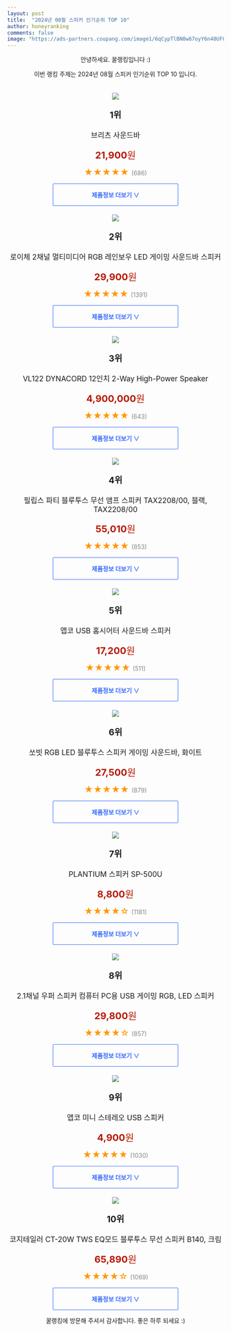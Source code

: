 ```yaml
---
layout: post
title:  "2024년 08월 스피커 인기순위 TOP 10"
author: honeyranking
comments: false
image: "https://ads-partners.coupang.com/image1/6qCypTlBN0w67oyY6n40UF0QHbay6LlvtW4Bd9DNVrOMcxBR6an8ijJP2oQAFAJvughBgk9JU0pSWZzdszYV_8D9wy63wU0_-odryyXi0xQovHBDmuS6q-3Fa_O5ehgUb7INAvMF3z66Qo6q4l8yEIKwNpMudPTNlinB3lMP3sEH2_EDvcztd_Uman0kGT0IyR3UQDqHxNk3Alxz4and9SoLswmLRgm2PAS5GM2en_dTxzRlmCzUgrr7C1ajWGSbYbnE3ZA_aBl6uxvQjYMZwlAFaSwtMlQl4C4Bh13sTuVgRY1rvK6lknk="
---
```

<p style="text-align: center;">안녕하세요. 꿀랭킹입니다 :)</p>
<p style="text-align: center;">이번 랭킹 주제는 2024년 08월 스피커 인기순위 TOP 10 입니다.</p><center><img src="https://ads-partners.coupang.com/image1/6qCypTlBN0w67oyY6n40UF0QHbay6LlvtW4Bd9DNVrOMcxBR6an8ijJP2oQAFAJvughBgk9JU0pSWZzdszYV_8D9wy63wU0_-odryyXi0xQovHBDmuS6q-3Fa_O5ehgUb7INAvMF3z66Qo6q4l8yEIKwNpMudPTNlinB3lMP3sEH2_EDvcztd_Uman0kGT0IyR3UQDqHxNk3Alxz4and9SoLswmLRgm2PAS5GM2en_dTxzRlmCzUgrr7C1ajWGSbYbnE3ZA_aBl6uxvQjYMZwlAFaSwtMlQl4C4Bh13sTuVgRY1rvK6lknk=" style="margin-top:20px" /></center><p style="text-align: center; font-size: 20px"><b>1위</b></p><p style="text-align: center; font-size: 17px">브리츠 사운드바</p><p style="text-align: center;"><span style="color: #b61800; font-size: 22px;"><b>21,900</b>원</span></p><p style="text-align: center;"><span style="color: #ff9600; font-size: 20px;">★★★★★ </span><span style="color: #878787;">(686)</span></p><center><a href="https://link.coupang.com/re/AFFSDP?lptag=AF3899140&subid=honeyrank&pageKey=1020744&itemId=4313779&vendorItemId=90419579576&traceid=V0-153-dd4ce8f766d8bca7&requestid=20240804170000573253433839&token=31850C%7CMIXED"><div style="font-size: 14px; display: inline-block; padding: 15px 90px; color: #346aff; border-radius: 2px; border: 1px solid #346aff; cursor: pointer;"><b>제품정보 더보기 &or;</b></div></a></center><center><img src="https://ads-partners.coupang.com/image1/H2unku0B0Ov4ml0cH0tJMkZ9spQEm3Q4SWCOdCMs2FO7ClC_EoG6Z3vnun0SAnLymOUjNK9aPCN6jVrwqH7cJitqEeLQqNeR2Ic5d0ZMPg0NvMz1Mf3dblnL_Sld8bWWiV66jfv0i6VV9ignvgKODeVhF0j36DV8DUaLC_-v0cA_AKmhe-kjbbEgxIZN0ZV4hSSf3hKtTLEtXrOJ11m6BAX9MIScUw1AEsjmwnbYkxNGp_iCBe963jNmxh6BOa8cZEB39KwUlgzxiONRTlonl-RQ3qc0xzBt9p8=" style="margin-top:20px" /></center><p style="text-align: center; font-size: 20px"><b>2위</b></p><p style="text-align: center; font-size: 17px">로이체 2채널 멀티미디어 RGB 레인보우 LED 게이밍 사운드바 스피커</p><p style="text-align: center;"><span style="color: #b61800; font-size: 22px;"><b>29,900</b>원</span></p><p style="text-align: center;"><span style="color: #ff9600; font-size: 20px;">★★★★★ </span><span style="color: #878787;">(1391)</span></p><center><a href="https://link.coupang.com/re/AFFSDP?lptag=AF3899140&subid=honeyrank&pageKey=5409040011&itemId=8128087176&vendorItemId=75416340095&traceid=V0-153-58f04561e729ef54&requestid=20240804170000573253433839&token=31850C%7CMIXED"><div style="font-size: 14px; display: inline-block; padding: 15px 90px; color: #346aff; border-radius: 2px; border: 1px solid #346aff; cursor: pointer;"><b>제품정보 더보기 &or;</b></div></a></center><center><img src="https://ads-partners.coupang.com/image1/0F5-g25MRsv7XJIC0MTYrU5ARJmqlOSSvDwU6Ib6M7id69gAcTjQpe-AySK4aBGY_laI3p8-mdLt-u-vtYYDNL5OTUjV9GUbT7HJWOv0u3B0iydr3etjlpcIGELq0aa8Ns7GTZyp3S83zcocDdnjEixqM8TaORJCPHOAXBVzDxLWZuNZ950tE6YdSMH9lbfXLkbd9gz8j8sME7t661j8CgAmwLauSduzEwZ_Q1o5efOTAxnG3KWs5jGupjRXcayMp_QP4UqBGTK1QbpsIAl2cxi9Hp-FtJxwULHXnE8OEqxTxCKyPmHiQ3X7H5Z1Sw==" style="margin-top:20px" /></center><p style="text-align: center; font-size: 20px"><b>3위</b></p><p style="text-align: center; font-size: 17px">VL122 DYNACORD 12인치 2-Way High-Power Speaker</p><p style="text-align: center;"><span style="color: #b61800; font-size: 22px;"><b>4,900,000</b>원</span></p><p style="text-align: center;"><span style="color: #ff9600; font-size: 20px;">★★★★★ </span><span style="color: #878787;">(643)</span></p><center><a href="https://link.coupang.com/re/AFFSDP?lptag=AF3899140&subid=honeyrank&pageKey=7775976867&itemId=21005437769&vendorItemId=88069302409&traceid=V0-153-fefb651bef410a53&clickBeacon=8c84ff60-5237-11ef-b5de-2559a5693ab7%7E3&requestid=20240804170000573253433839&token=31850C%7CMIXED"><div style="font-size: 14px; display: inline-block; padding: 15px 90px; color: #346aff; border-radius: 2px; border: 1px solid #346aff; cursor: pointer;"><b>제품정보 더보기 &or;</b></div></a></center><center><img src="https://ads-partners.coupang.com/image1/5LxrBcCjZ26bX9oT5HpV-pHnXK9KSKN1_42LFMq2aHr5PyiJBdp6-L30u_FE1_DXNvlhePpYMfAXYPzN3-QMYOzqIiXUZQn9Y_HiVGM3pgvMayJXgtetn2dd8CwWnzS7GVrajI9z-RaEijHAs-jlmX_6tQGg87PdKLIcmnZzA_BXvGFSUZUyiEALd7J0pBO1vvUKfyy4jzfKdhIKazNXrficsYwVV-kVe4w1QQVxo-wHdWFe6IgDYQxGIZ39PCnxXwu6dm6Pao6QHnBZqgUMRRium7dxK0N0TZ29ShvW" style="margin-top:20px" /></center><p style="text-align: center; font-size: 20px"><b>4위</b></p><p style="text-align: center; font-size: 17px">필립스 파티 블루투스 무선 앰프 스피커 TAX2208/00, 블랙, TAX2208/00</p><p style="text-align: center;"><span style="color: #b61800; font-size: 22px;"><b>55,010</b>원</span></p><p style="text-align: center;"><span style="color: #ff9600; font-size: 20px;">★★★★★ </span><span style="color: #878787;">(853)</span></p><center><a href="https://link.coupang.com/re/AFFSDP?lptag=AF3899140&subid=honeyrank&pageKey=7672502266&itemId=20471256844&vendorItemId=87699257993&traceid=V0-153-5dc34359ddbe7dcc&clickBeacon=8c84ff60-5237-11ef-ac86-5e8210e21d02%7E3&requestid=20240804170000573253433839&token=31850C%7CMIXED"><div style="font-size: 14px; display: inline-block; padding: 15px 90px; color: #346aff; border-radius: 2px; border: 1px solid #346aff; cursor: pointer;"><b>제품정보 더보기 &or;</b></div></a></center><center><img src="https://ads-partners.coupang.com/image1/OvHOnWj5lDSyhN_oOn2jmpAn_xcFR9znD4k-Lz3-Bv3eNRrOjaKOb980jTZ_-EukDmTN7Yyifd6SZgmOT0fsLFVCrTM_mY9WqPJhNt4T2l_Mu4Rftc3ApTDBlEMV5Ks6Rz5-9sTPgFEdhWGVb8C87Ky_V1gmLF1y4b0-_qDlmJrZFM-qpdduhvwg3dqaBSQQvj8pybgppvqC3a9yQMiCPlPgubRpbEZiNFLWcsOf6XMkWdngiRgaE6ygKqNkuKz1QNFSB7R-s7x0c9_rbHpw35s7yduxxGQnPTY=" style="margin-top:20px" /></center><p style="text-align: center; font-size: 20px"><b>5위</b></p><p style="text-align: center; font-size: 17px">앱코 USB 홈시어터 사운드바 스피커</p><p style="text-align: center;"><span style="color: #b61800; font-size: 22px;"><b>17,200</b>원</span></p><p style="text-align: center;"><span style="color: #ff9600; font-size: 20px;">★★★★★ </span><span style="color: #878787;">(511)</span></p><center><a href="https://link.coupang.com/re/AFFSDP?lptag=AF3899140&subid=honeyrank&pageKey=7178307952&itemId=18717839560&vendorItemId=85850778773&traceid=V0-153-abae183a79923b2b&requestid=20240804170000573253433839&token=31850C%7CMIXED"><div style="font-size: 14px; display: inline-block; padding: 15px 90px; color: #346aff; border-radius: 2px; border: 1px solid #346aff; cursor: pointer;"><b>제품정보 더보기 &or;</b></div></a></center><center><img src="https://ads-partners.coupang.com/image1/v5fA2u8VUsIBCRQrv7IMv8fVW1UeEsqcFNcv1jFELh4CjzEuvnzPnNlasapPERvirJkHxxKPapHtrm-34Db9hQU3qLL4wp1qC_CY5Mh5FFna11mmQAKLqfA8AxBgF-Hu77ZAEmrLRjT3rMnrlF6niEx2P4NLWeo4191OZnKVVkMt1UPP6g8wjl1m26xPA6YkmjJbrmZyh8pPCPfmnyIz9apuEvNTxLe54N1O5Y5LpugokTITp1VzPMTUf5EzzOyBGA2oc5rHXGKmYzA34miZ_KbDNCrMJ4IMAuuCOSvsCzkoJI8hPuB31-EDP7E0ZTQ=" style="margin-top:20px" /></center><p style="text-align: center; font-size: 20px"><b>6위</b></p><p style="text-align: center; font-size: 17px">쏘빗 RGB LED 블루투스 스피커 게이밍 사운드바, 화이트</p><p style="text-align: center;"><span style="color: #b61800; font-size: 22px;"><b>27,500</b>원</span></p><p style="text-align: center;"><span style="color: #ff9600; font-size: 20px;">★★★★★ </span><span style="color: #878787;">(879)</span></p><center><a href="https://link.coupang.com/re/AFFSDP?lptag=AF3899140&subid=honeyrank&pageKey=8176775771&itemId=23367799327&vendorItemId=90398118130&traceid=V0-153-8c06f0031f0df5e7&clickBeacon=8c84ff60-5237-11ef-b091-35acd5ac1e91%7E3&requestid=20240804170000573253433839&token=31850C%7CMIXED"><div style="font-size: 14px; display: inline-block; padding: 15px 90px; color: #346aff; border-radius: 2px; border: 1px solid #346aff; cursor: pointer;"><b>제품정보 더보기 &or;</b></div></a></center><center><img src="https://ads-partners.coupang.com/image1/2P0EGbua2_7xxLb72GwZUZWg4L_hARh5nio3KJq5RxendC6XynzOvihqtg3h6G-xHrkZo2h3T-uSMeB2fZpr0EZcaMTPZx36mOp5scIW8fOpAejtYCJdPAMqeni2rxvnBJhorjbpzRYPUeB3htV6ThbEndM6RFj47q-4TtbT5SIychy9k_Iu8H8DuBoK_zXYfSC1XImw6-KjjSvEVQg7zTPLP9Ga2DcbKFt5T0VPAyob8VkLKZAV-14tY1jlpyAYjxV-g_TQEFmblVr6yyqaRP1S1y8HrMloFV2ovMWQl4IMuY-jg9aRbGY=" style="margin-top:20px" /></center><p style="text-align: center; font-size: 20px"><b>7위</b></p><p style="text-align: center; font-size: 17px">PLANTIUM 스피커 SP-500U</p><p style="text-align: center;"><span style="color: #b61800; font-size: 22px;"><b>8,800</b>원</span></p><p style="text-align: center;"><span style="color: #ff9600; font-size: 20px;">★★★★☆ </span><span style="color: #878787;">(1181)</span></p><center><a href="https://link.coupang.com/re/AFFSDP?lptag=AF3899140&subid=honeyrank&pageKey=85554430&itemId=270562412&vendorItemId=3655478849&traceid=V0-153-5bfcc0cd064bcae3&requestid=20240804170000573253433839&token=31850C%7CMIXED"><div style="font-size: 14px; display: inline-block; padding: 15px 90px; color: #346aff; border-radius: 2px; border: 1px solid #346aff; cursor: pointer;"><b>제품정보 더보기 &or;</b></div></a></center><center><img src="https://ads-partners.coupang.com/image1/2vl_aDkB9QWFdFM_2mA7TmeHncFMaIqFCkpj5IJmzE-AK-0i6txazg8wsmwIZEWf3mx4j4ST0mL5NM4ES7qMfif1fj2meBn2XJnstLjKg3szGKvFWux01TeZ9Qh4X8fonbe3W9sVdfTsxc_kTcHMh5zyLiN5xXGRGlDAQgV0y6c27MxosBEoyCi6UOWhFXvaIL9MVWpNng4XMTMm5fynXiJh92AqgqHBWhbKLt6CWbAUxSje4ptjv02GkrJ8ZuhBKpozVcXdwaP_5EEeaTWif7So7ik7kYp3HgNa3LRcNQqxtbVq_V-270rpYTiZCFb8" style="margin-top:20px" /></center><p style="text-align: center; font-size: 20px"><b>8위</b></p><p style="text-align: center; font-size: 17px">2.1채널 우퍼 스피커 컴퓨터 PC용 USB 게이밍 RGB, LED 스피커</p><p style="text-align: center;"><span style="color: #b61800; font-size: 22px;"><b>29,800</b>원</span></p><p style="text-align: center;"><span style="color: #ff9600; font-size: 20px;">★★★★☆ </span><span style="color: #878787;">(857)</span></p><center><a href="https://link.coupang.com/re/AFFSDP?lptag=AF3899140&subid=honeyrank&pageKey=8000873447&itemId=22279137609&vendorItemId=89927230280&traceid=V0-153-7371429f3dde5761&clickBeacon=8c84ff60-5237-11ef-8139-7009953d30d4%7E3&requestid=20240804170000573253433839&token=31850C%7CMIXED"><div style="font-size: 14px; display: inline-block; padding: 15px 90px; color: #346aff; border-radius: 2px; border: 1px solid #346aff; cursor: pointer;"><b>제품정보 더보기 &or;</b></div></a></center><center><img src="https://ads-partners.coupang.com/image1/APIxKfUZAlhU31GPAGMoM1-UBiZ613tOpd1RKQeGrb9vrs9UsLwSyVbFpASxv9oswjw63rsnS4dUPMbp9VlAgEQ7CAtn9Vw1pOL37HxpKcPyjGTkpvEOh2411aCYhaTsemNY25OXEwKHb8vGVHxok52Gb2lpDO7mfVdEwow2aJ_Fsbc1K6l_s-wmoRj13EPwJ_zbcGutRaE3LbsJmzKrjS-nUUzIDgtjViCnXCd2SmS5Q78bdB45OS4pIF2dGKOOPvvWqYNRJpvuzC-ycXP3a81p" style="margin-top:20px" /></center><p style="text-align: center; font-size: 20px"><b>9위</b></p><p style="text-align: center; font-size: 17px">앱코 미니 스테레오 USB 스피커</p><p style="text-align: center;"><span style="color: #b61800; font-size: 22px;"><b>4,900</b>원</span></p><p style="text-align: center;"><span style="color: #ff9600; font-size: 20px;">★★★★★ </span><span style="color: #878787;">(1030)</span></p><center><a href="https://link.coupang.com/re/AFFSDP?lptag=AF3899140&subid=honeyrank&pageKey=7232272330&itemId=18354845407&vendorItemId=85498726372&traceid=V0-153-9025de155230e24b&requestid=20240804170000573253433839&token=31850C%7CMIXED"><div style="font-size: 14px; display: inline-block; padding: 15px 90px; color: #346aff; border-radius: 2px; border: 1px solid #346aff; cursor: pointer;"><b>제품정보 더보기 &or;</b></div></a></center><center><img src="https://ads-partners.coupang.com/image1/faB-UlUfwGt-s1yEfYUJIKiWCW1VBSXSZmJD18dh68A04SsjiIH9__pssrn7Ue7b5mjxt31edBQjgbytP5YrJknkRlMQScTkWhq87Y3v8Xvcll9dFnlp9Ec2k4oHd5reCOo8QUFUrAndTDXfj1MXdjp4PKxahOi65KUnvHKIVfTDMtKgqOToHW-7WjQ_z747lDCqZhGT_72l9fRbCRvUbbaI7pIXTfy1ZJfOIh8oMgHRounzmKlMhM-iNRvDMIEC9ERQIiwJY_IlNND-AvtzlzzDT4UItaq5X7zyYn30fN5qjwYrcmrmShowKMpxnw==" style="margin-top:20px" /></center><p style="text-align: center; font-size: 20px"><b>10위</b></p><p style="text-align: center; font-size: 17px">코지테일러 CT-20W TWS EQ모드 블루투스 무선 스피커 B140, 크림</p><p style="text-align: center;"><span style="color: #b61800; font-size: 22px;"><b>65,890</b>원</span></p><p style="text-align: center;"><span style="color: #ff9600; font-size: 20px;">★★★★☆ </span><span style="color: #878787;">(1069)</span></p><center><a href="https://link.coupang.com/re/AFFSDP?lptag=AF3899140&subid=honeyrank&pageKey=8051483255&itemId=22583266402&vendorItemId=90051297984&traceid=V0-153-88ea49b225c31218&clickBeacon=8c84ff60-5237-11ef-8300-7d15091d140e%7E3&requestid=20240804170000573253433839&token=31850C%7CMIXED"><div style="font-size: 14px; display: inline-block; padding: 15px 90px; color: #346aff; border-radius: 2px; border: 1px solid #346aff; cursor: pointer;"><b>제품정보 더보기 &or;</b></div></a></center><p style="text-align: center;">꿀랭킹에 방문해 주셔서 감사합니다. 좋은 하루 되세요 :)</p>